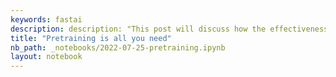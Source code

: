 ```yaml
---
keywords: fastai
description: description: "This post will discuss how the effectiveness of multiple regularization methods and techniques to handle noise was questioned when finetuning a Pretrained Language Model."
title: "Pretraining is all you need"
nb_path: _notebooks/2022-07-25-pretraining.ipynb
layout: notebook
---
```


<!--
#################################################
### THIS FILE WAS AUTOGENERATED! DO NOT EDIT! ###
#################################################
# file to edit: _notebooks/2022-07-25-pretraining.ipynb
-->

<div class="container" id="notebook-container">
        
</div>
 

